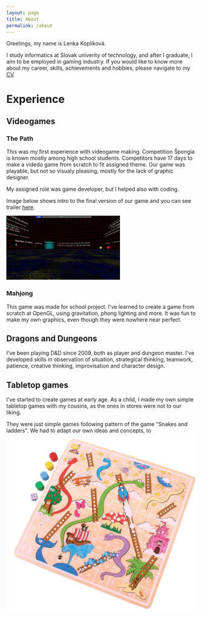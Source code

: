 ```yaml
---
layout: page
title: About
permalink: /about
---
```


Greetings, my name is Lenka Koplíková.

I study informatics at Slovak univerity of technology, and after I graduate, I aim to be employed in gaming industry.
If you would like to know more about my career, skills, achievements and hobbies, please navigate to my [CV](./CV).

# Experience
## Videogames
### The Path
This was my first experience with videogame making. Competition Špongia is known mostly among high school students. Competitors have 17 days to make a videdo game from scratch to fit assigned theme. Our game was playable, but not so visualy pleasing, mostly for the lack of graphic designer.

My assigned role was game developer, but I helped also with coding.

Image below shows intro to the final version of our game and you can see trailer [here](https://www.youtube.com/watch?v=HqknSmS59xw).

![the path](../assets/Affliction1.jpg "Intro")

### Mahjong
This game was made for school project. I've learned to create a game from scratch at OpenGL, using gravitation, phong lighting and more. It was fun to make my own graphics, even though they were nowhere near perfect.

## Dragons and Dungeons
I've been playing D&D since 2009, both as player and dungeon master. I've developed skills in observation of situation, strategical thinking, teamwork, patience, creative thinking, improvisation and character design.

## Tabletop games
I've started to create games at early age. As a child, I made my own simple tabletop games with my cousins, as the ones in stores were not to our liking.

They were just simple games following pattern of the game "Snakes and ladders". We had to adapt our own ideas and concepts, to 
![snakes and ladders](../assets/renriky.jpg "Snakes and Ladders")


